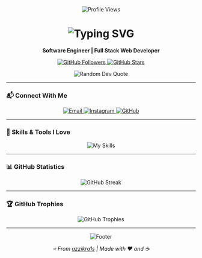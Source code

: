 <div align="center">
  <img src="https://komarev.com/ghpvc/?username=azzikra1s&label=Profile%20views&color=blueviolet&style=for-the-badge" alt="Profile Views">
</div>

<h1 align="center">
  <img src="https://readme-typing-svg.herokuapp.com?font=Fira+Code&weight=600&size=28&pause=1000&color=8A2BE2&center=true&vCenter=true&width=435&lines=Hi+there%2C+I'm+Az+Zikra+%F0%9F%91%8B;Software+Engineer;Full+Stack+Developer" alt="Typing SVG" />
</h1>

<p align="center">
  <strong>Software Engineer | Full Stack Web Developer</strong>
</p>

<p align="center">
  <a href="https://github.com/azzikra1s">
    <img src="https://img.shields.io/github/followers/azzikra1s?label=Followers&style=for-the-badge&color=blueviolet" alt="GitHub Followers">
  </a>
  <a href="https://github.com/azzikra1s">
    <img src="https://img.shields.io/github/stars/azzikra1s?label=Stars&style=for-the-badge&color=8A2BE2" alt="GitHub Stars">
  </a>
</p>

<p align="center">
  <img src="https://quotes-github-readme.vercel.app/api?type=horizontal&theme=light" alt="Random Dev Quote">
</p>

---

### 📬 Connect With Me

<p align="center">
  <a href="mailto:azzikra.ismunandar08@gmail.com">
    <img src="https://img.shields.io/badge/Email-blueviolet?style=for-the-badge&logo=gmail&logoColor=white" alt="Email">
  </a>
  <a href="https://www.instagram.com/azzikra1s">
    <img src="https://img.shields.io/badge/Instagram-8A2BE2?style=for-the-badge&logo=instagram&logoColor=white" alt="Instagram">
  </a>
  <a href="https://github.com/azzikra1s">
    <img src="https://img.shields.io/badge/GitHub-7B68EE?style=for-the-badge&logo=github&logoColor=white" alt="GitHub">
  </a>
</p>

---

### 🍃 Skills & Tools I Love

<p align="center">
  <img src="https://skillicons.dev/icons?i=html,css,javascript,php,python,java,bootstrap,figma,tailwind,laravel,nodejs,vue,mysql,mongodb,sqlite,git&theme=light&perline=8" alt="My Skills">
</p>

---

### 📊 GitHub Statistics

<p align="center">
  <img src="https://github-readme-streak-stats.herokuapp.com/?user=azzikra1s&theme=default&hide_border=true&background=ffffff&ring=8A2BE2&fire=blueviolet&currStreakLabel=333333&sideNums=8A2BE2&sideLabels=blueviolet" alt="GitHub Streak">
</p>

---

### 🏆 GitHub Trophies

<p align="center">
  <img src="https://github-profile-trophy.vercel.app/?username=azzikra1s&theme=flat&no-frame=true&row=1&column=7&margin-w=15&margin-h=15" alt="GitHub Trophies">
</p>

---

<p align="center">
  <img src="https://capsule-render.vercel.app/api?type=waving&color=gradient&customColorList=12&height=100&section=footer&text=Thanks%20for%20visiting!&fontSize=20&fontColor=fff&animation=twinkling" alt="Footer">
</p>

<p align="center">
  <i>⭐️ From <a href="https://github.com/azzikra1s">azzikra1s</a> | Made with ❤️ and ☕</i>
</p>
